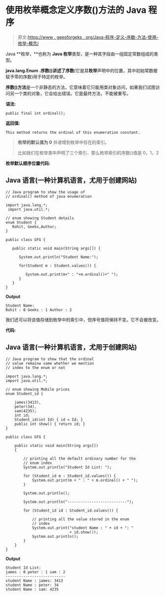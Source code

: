 # 使用枚举概念定义序数()方法的 Java 程序

> 原文:[https://www . geesforgeks . org/Java-程序-定义-序数-方法-使用-枚举-概念/](https://www.geeksforgeeks.org/java-program-to-define-ordinal-method-using-enum-concept/)

Java **枚举，**也称为 **Java 枚举**类型，是一种其字段由一组固定常数组成的类型。

**java.lang.Enum .序数()**讲述了**序数**(它是其**枚举**声明中的位置，其中初始常数被赋予零的序数)用于特定的枚举。

**序数()方法**是一个非静态的方法，它意味着它只能用类对象访问，如果我们试图访问另一个类的对象，它会给出错误。它是最终方法，不能被重写。

**语法:**

```
public final int ordinal();
```

**返回值:**

```
This method returns the ordinal of this enumeration constant.
```

> **枚举的默认值为 0** 并递增到枚举中存在的索引。
> 
> 比如我们在枚举类中声明了三个索引，那么枚举索引的序数()值是 0，1，2

**枚举默认顺序位置代码:**

## Java 语言(一种计算机语言，尤用于创建网站)

```
// Java program to show the usage of
// ordinal() method of java enumeration

import java.lang.*;
 import java.util.*;

// enum showing Student details
enum Student {
   Rohit, Geeks,Author;
}

public class GFG {

   public static void main(String args[]) {

      System.out.println("Student Name:");

      for(Student m : Student.values()) {

         System.out.print(m+" : "+m.ordinal()+" ");
      }                   
   }
}
```

**Output**

```
Student Name:
Rohit : 0 Geeks : 1 Author : 2
```

我们还可以将该值存储到枚举中的索引中，但序号值将保持不变。它不会被改变。

**代码:**

## Java 语言(一种计算机语言，尤用于创建网站)

```
// Java program to show that the ordinal
// value remainw same whether we mention 
// index to the enum or not

import java.lang.*;
import java.util.*;

// enum showing Mobile prices
enum Student_id {

    james(3413),
    peter(34),
    sam(4235);
    int id;
    Student_id(int Id) { id = Id; }
    public int show() { return id; }
}

public class GFG {

    public static void main(String args[])
    {

        // printing all the default ordinary number for the
        // enum index
        System.out.println("Student Id List: ");

        for (Student_id m : Student_id.values()) {
            System.out.print(m + " : " + m.ordinal() + " ");
        }

        System.out.println();

        System.out.println("---------------------------");

        for (Student_id id : Student_id.values()) {

            // printing all the value stored in the enum
            // index
            System.out.print("student Name : " + id + ": "
                             + id.show());
            System.out.println();
        }
    }
}
```

**Output**

```
Student Id List: 
james : 0 peter : 1 sam : 2 
---------------------------
student Name : james: 3413
student Name : peter: 34
student Name : sam: 4235
```